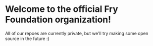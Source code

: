 # Welcome to the official Fry Foundation organization!
All of our repoes are currently private, but we'll try making some open source in the future :)


